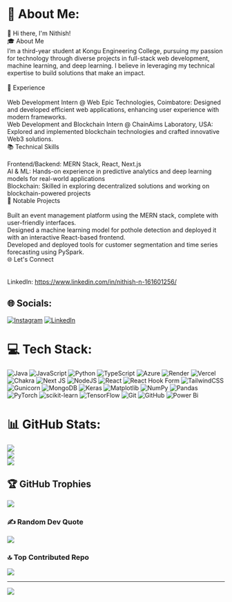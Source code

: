 # 💫 About Me:
👋 Hi there, I'm Nithish!<br>🎓 About Me<br>I’m a third-year student at Kongu Engineering College, pursuing my passion for technology through diverse projects in full-stack web development, machine learning, and deep learning. I believe in leveraging my technical expertise to build solutions that make an impact.<br><br>💼 Experience<br><br>Web Development Intern @ Web Epic Technologies, Coimbatore: Designed and developed efficient web applications, enhancing user experience with modern frameworks.<br>Web Development and Blockchain Intern @ ChainAims Laboratory, USA: Explored and implemented blockchain technologies and crafted innovative Web3 solutions.<br>📚 Technical Skills<br><br>Frontend/Backend: MERN Stack, React, Next.js<br>AI & ML: Hands-on experience in predictive analytics and deep learning models for real-world applications<br>Blockchain: Skilled in exploring decentralized solutions and working on blockchain-powered projects<br>🚀 Notable Projects<br><br>Built an event management platform using the MERN stack, complete with user-friendly interfaces.<br>Designed a machine learning model for pothole detection and deployed it with an interactive React-based frontend.<br>Developed and deployed tools for customer segmentation and time series forecasting using PySpark.<br>🌐 Let's Connect<br><br><br>LinkedIn: https://www.linkedin.com/in/nithish-n-161601256/<br>


## 🌐 Socials:
[![Instagram](https://img.shields.io/badge/Instagram-%23E4405F.svg?logo=Instagram&logoColor=white)](https://instagram.com/nithish_20) [![LinkedIn](https://img.shields.io/badge/LinkedIn-%230077B5.svg?logo=linkedin&logoColor=white)](https://linkedin.com/in/nithish-n-161601256) 

# 💻 Tech Stack:
![Java](https://img.shields.io/badge/java-%23ED8B00.svg?style=for-the-badge&logo=openjdk&logoColor=white) ![JavaScript](https://img.shields.io/badge/javascript-%23323330.svg?style=for-the-badge&logo=javascript&logoColor=%23F7DF1E) ![Python](https://img.shields.io/badge/python-3670A0?style=for-the-badge&logo=python&logoColor=ffdd54) ![TypeScript](https://img.shields.io/badge/typescript-%23007ACC.svg?style=for-the-badge&logo=typescript&logoColor=white) ![Azure](https://img.shields.io/badge/azure-%230072C6.svg?style=for-the-badge&logo=microsoftazure&logoColor=white) ![Render](https://img.shields.io/badge/Render-%46E3B7.svg?style=for-the-badge&logo=render&logoColor=white) ![Vercel](https://img.shields.io/badge/vercel-%23000000.svg?style=for-the-badge&logo=vercel&logoColor=white) ![Chakra](https://img.shields.io/badge/chakra-%234ED1C5.svg?style=for-the-badge&logo=chakraui&logoColor=white) ![Next JS](https://img.shields.io/badge/Next-black?style=for-the-badge&logo=next.js&logoColor=white) ![NodeJS](https://img.shields.io/badge/node.js-6DA55F?style=for-the-badge&logo=node.js&logoColor=white) ![React](https://img.shields.io/badge/react-%2320232a.svg?style=for-the-badge&logo=react&logoColor=%2361DAFB) ![React Hook Form](https://img.shields.io/badge/React%20Hook%20Form-%23EC5990.svg?style=for-the-badge&logo=reacthookform&logoColor=white) ![TailwindCSS](https://img.shields.io/badge/tailwindcss-%2338B2AC.svg?style=for-the-badge&logo=tailwind-css&logoColor=white) ![Gunicorn](https://img.shields.io/badge/gunicorn-%298729.svg?style=for-the-badge&logo=gunicorn&logoColor=white) ![MongoDB](https://img.shields.io/badge/MongoDB-%234ea94b.svg?style=for-the-badge&logo=mongodb&logoColor=white) ![Keras](https://img.shields.io/badge/Keras-%23D00000.svg?style=for-the-badge&logo=Keras&logoColor=white) ![Matplotlib](https://img.shields.io/badge/Matplotlib-%23ffffff.svg?style=for-the-badge&logo=Matplotlib&logoColor=black) ![NumPy](https://img.shields.io/badge/numpy-%23013243.svg?style=for-the-badge&logo=numpy&logoColor=white) ![Pandas](https://img.shields.io/badge/pandas-%23150458.svg?style=for-the-badge&logo=pandas&logoColor=white) ![PyTorch](https://img.shields.io/badge/PyTorch-%23EE4C2C.svg?style=for-the-badge&logo=PyTorch&logoColor=white) ![scikit-learn](https://img.shields.io/badge/scikit--learn-%23F7931E.svg?style=for-the-badge&logo=scikit-learn&logoColor=white) ![TensorFlow](https://img.shields.io/badge/TensorFlow-%23FF6F00.svg?style=for-the-badge&logo=TensorFlow&logoColor=white) ![Git](https://img.shields.io/badge/git-%23F05033.svg?style=for-the-badge&logo=git&logoColor=white) ![GitHub](https://img.shields.io/badge/github-%23121011.svg?style=for-the-badge&logo=github&logoColor=white) ![Power Bi](https://img.shields.io/badge/power_bi-F2C811?style=for-the-badge&logo=powerbi&logoColor=black)
# 📊 GitHub Stats:
![](https://github-readme-stats.vercel.app/api?username=Nithi2004&theme=dark&hide_border=false&include_all_commits=false&count_private=false)<br/>
![](https://github-readme-streak-stats.herokuapp.com/?user=Nithi2004&theme=dark&hide_border=false)<br/>
![](https://github-readme-stats.vercel.app/api/top-langs/?username=Nithi2004&theme=dark&hide_border=false&include_all_commits=false&count_private=false&layout=compact)

## 🏆 GitHub Trophies
![](https://github-profile-trophy.vercel.app/?username=Nithi2004&theme=radical&no-frame=false&no-bg=true&margin-w=4)

### ✍️ Random Dev Quote
![](https://quotes-github-readme.vercel.app/api?type=horizontal&theme=radical)

### 🔝 Top Contributed Repo
![](https://github-contributor-stats.vercel.app/api?username=Nithi2004&limit=5&theme=dark&combine_all_yearly_contributions=true)

---
[![](https://visitcount.itsvg.in/api?id=Nithi2004&icon=0&color=0)](https://visitcount.itsvg.in)

<!-- Proudly created with GPRM ( https://gprm.itsvg.in ) -->
